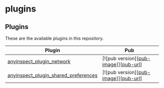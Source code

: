 # plugins

## Plugins

These are the available plugins in this repository.

| Plugin                                                                                   | Pub                                                                                                                                                                            |
| ---------------------------------------------------------------------------------------- | ------------------------------------------------------------------------------------------------------------------------------------------------------------------------------ |
| [anyinspect_plugin_network](./packages/anyinspect_plugin_network/)                       | [![pub version][[pub-image](https://img.shields.io/pub/v/anyinspect_plugin_network.svg)]][[pub-url](https://pub.dev/packages/anyinspect_plugin_network)]                       |
| [anyinspect_plugin_shared_preferences](./packages/anyinspect_plugin_shared_preferences/) | [![pub version][[pub-image](https://img.shields.io/pub/v/anyinspect_plugin_shared_preferences.svg)]][[pub-url](https://pub.dev/packages/anyinspect_plugin_shared_preferences)] |
